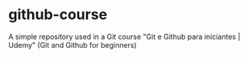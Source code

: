# github-course
A simple repository used in a Git course "Git e Github para iniciantes | Udemy" (Git and Github for beginners)

